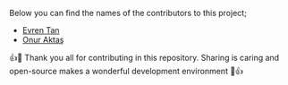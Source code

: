 Below you can find the names of the contributors to this project;

- [Evren Tan][evren-tan-github]
- [Onur Aktaş][onur-aktas-github]


👍🎉 Thank you all for contributing in this repository. Sharing is caring and open-source makes a wonderful development environment 🎉👍


[evren-tan-github]: https://github.com/evrentan
[onur-aktas-github]: https://github.com/Onuraktasj
